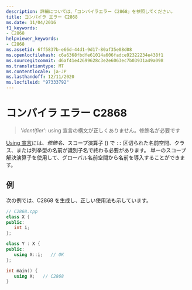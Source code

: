 ```yaml
---
description: 詳細については、「コンパイラエラー C2868」を参照してください。
title: コンパイラ エラー C2868
ms.date: 11/04/2016
f1_keywords:
- C2868
helpviewer_keywords:
- C2868
ms.assetid: 6ff5837b-e66d-44d1-9d17-80af35e08d08
ms.openlocfilehash: c6a6368fbdfe61014a606fadce92322234e438f1
ms.sourcegitcommit: d6af41e42699628c3e2e6063ec7b03931a49a098
ms.translationtype: MT
ms.contentlocale: ja-JP
ms.lasthandoff: 12/11/2020
ms.locfileid: "97333792"
---
```

# <a name="compiler-error-c2868"></a>コンパイラ エラー C2868

> '*identifier*': using 宣言の構文が正しくありません。修飾名が必要です

[Using 宣言](../../cpp/using-declaration.md)には、*修飾名*、スコープ演算子 () で `::` 区切られた名前空間、クラス、または列挙型の名前が識別子名で終わる必要があります。 単一のスコープ解決演算子を使用して、グローバル名前空間から名前を導入することができます。

## <a name="example"></a>例

次の例では、C2868 を生成し、正しい使用法も示しています。

```cpp
// C2868.cpp
class X {
public:
   int i;
};

class Y : X {
public:
   using X::i;   // OK
};

int main() {
   using X;   // C2868
}
```
